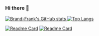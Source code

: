 ### Hi there 👋

<!--
**Brand-Frank/Brand-Frank** is a ✨ _special_ ✨ repository because its `README.md` (this file) appears on your GitHub profile.

Here are some ideas to get you started:

- 🔭 I’m currently working on ...
- 🌱 I’m currently learning ...
- 👯 I’m looking to collaborate on ...
- 🤔 I’m looking for help with ...
- 💬 Ask me about ...
- 📫 How to reach me: ...
- 😄 Pronouns: ...
- ⚡ Fun fact: ...
-->

[ ![Brand-Frank's GitHub stats](https://github-readme-stats.vercel.app/api?username=Brand-Frank&show_icons=true&theme=radical)  ](https://github.com/Brand-Frank/)[![Top Langs](https://github-readme-stats.vercel.app/api/top-langs/?username=Brand-Frank)](https://github.com/Brand-Frank/)

[![Readme Card](https://github-readme-stats.vercel.app/api/pin/?username=Brand-Frank&repo=vim-config)](https://github.com/anuraghazra/github-readme-stats)
[![Readme Card](https://github-readme-stats.vercel.app/api/pin/?username=Brand-Frank&repo=cjson)](https://github.com/anuraghazra/github-readme-stats)
